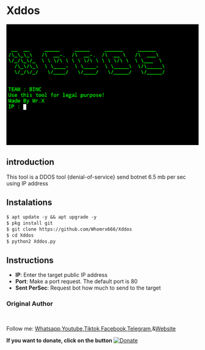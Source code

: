 # Xddos
![Xdorking preview](Xddos.png)

## introduction
This tool is a DDOS tool {denial-of-service} send botnet 6.5 mb per sec using IP address

## Instalations
```
$ apt update -y && apt upgrade -y
$ pkg install git
$ git clone https://github.com/Whomrx666/Xddos
$ cd Xddos
$ python2 Xddos.py
```

## Instructions
- **IP**: Enter the target public IP address
- **Port**: Make a port request. The default port is 80
- **Sent PerSec**: Request bot how much to send to the target

### Original Author
<a href="https://github.com/Whomrx666"><img src="https://img.shields.io/badge/Original-Author-brightgreen.svg" alt=""/></a>

Follow me: [Whatsapp](https://wa.me/6287855190571),[Youtube](https://youtube.com/@whomrx666),[Tiktok](https://www.tiktok.com/@whomr.x),[Facebook](https://www.facebook.com/whomrx.666),[Telegram](https://t.me/@Whomr_X),&[Website](https://whomrxhackers.blogspot.com/)

**If you want to donate, click on the button**
<a href="https://saweria.co/whomrx"><img title="Donate" src="https://img.shields.io/badge/Donate-Xddos-yellow?style=for-the-badge&logo=github"></a>
